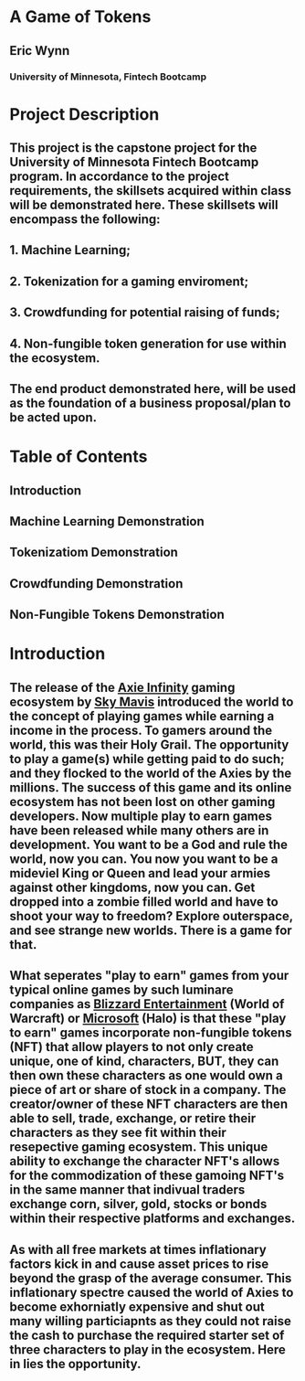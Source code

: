 # A Game of Tokens
## Eric Wynn 
### University of Minnesota, Fintech Bootcamp

# Project Description
## This project is the capstone project for the University of Minnesota Fintech Bootcamp program. In accordance to the project requirements, the skillsets acquired within class will be demonstrated here. These skillsets will encompass the following:
## 1. Machine Learning;
## 2. Tokenization for a gaming enviroment;
## 3. Crowdfunding for potential raising of funds;
## 4. Non-fungible token generation for use within the ecosystem.

## The end product demonstrated here, will be used as the foundation of a business proposal/plan to be acted upon. 

# Table of Contents
## Introduction 
## Machine Learning Demonstration
## Tokenizatiom Demonstration
## Crowdfunding Demonstration
## Non-Fungible Tokens Demonstration



# Introduction 
## The release of the [Axie Infinity]() gaming ecosystem by [Sky Mavis]() introduced the world to the concept of playing games while earning a income in the process. To gamers around the world, this was their Holy Grail. The opportunity to play a game(s) while getting paid to do such; and they flocked to the world of the Axies by the millions. The success of this game and its online ecosystem has not been lost on other gaming developers. Now multiple play to earn games have been released while many others are in development. You want to be a God and rule the world, now you can[](). You now you want to be a mideviel King or Queen and lead your armies against other kingdoms, now you can[](). Get dropped into a zombie filled world and have to shoot your way to freedom[]()? Explore outerspace, and see strange new worlds[](). There is a game for that.

## What seperates "play to earn" games from your typical online games by such luminare companies as [Blizzard Entertainment]() (World of Warcraft) or [Microsoft]() (Halo) is that these "play to earn" games incorporate non-fungible tokens (NFT) that allow players to not only create unique, one of kind, characters, BUT, they can then own these characters as one would own a piece of art or share of stock in a company. The creator/owner of these NFT characters are then able to sell, trade, exchange, or retire their characters as they see fit within their resepective gaming ecosystem. This unique ability to exchange the character NFT's allows for the commodization of these gamoing NFT's in the same manner that indivual traders exchange corn, silver, gold, stocks or bonds within their respective platforms and exchanges. 

## As with all free markets at times inflationary factors kick in and cause asset prices to rise beyond the grasp of the average consumer. This inflationary spectre caused the world of Axies to become exhorniatly expensive and shut out many willing particiapnts as they could not raise the cash to purchase the required starter set of three characters to play in the ecosystem. Here in lies the opportunity.



